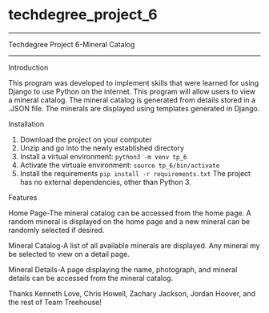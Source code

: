 # techdegree_project_6
_________________________________________________________________

Techdegree Project 6-Mineral Catalog
_________________________________________________________________

Introduction

This program was developed to implement skills that were learned for using Django to use Python on the internet. This program will allow users to view a mineral catalog. The mineral catalog is generated from details stored in a .JSON file. The minerals are displayed using templates generated in Django.


Installation

1. Download the project on your computer
2. Unzip and go into the newly established directory
3. Install a virtual environment:
    `python3 -m venv tp_6`
4. Activate the virtuale environment:
    `source tp_6/bin/activate`
5. Install the requirements
    `pip install -r requirements.txt`
The project has no external dependencies, other than Python 3.


Features

Home Page-The mineral catalog can be accessed from the home page. A random mineral is displayed on the home page and a new mineral can be randomly selected if desired.

Mineral Catalog-A list of all available minerals are displayed. Any mineral my be selected to view on a detail page.

Mineral Details-A page displaying the name, photograph, and mineral details can be accessed from the mineral catalog.


Thanks Kenneth Love, Chris Howell, Zachary Jackson, Jordan Hoover, and the rest of Team Treehouse!
